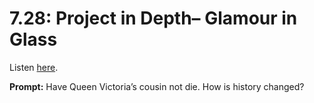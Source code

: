 # 7.28: Project in Depth– Glamour in Glass 

Listen [here](http://www.writingexcuses.com/2012/07/08/writing-excuses-7-28-project-in-depth-glamour-in-glass/). 

**Prompt:** Have Queen Victoria’s cousin not die. How is history changed?